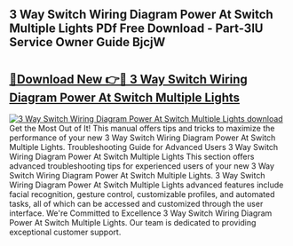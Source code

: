 ## 3 Way Switch Wiring Diagram Power At Switch Multiple Lights PDf Free Download - Part-3lU Service Owner Guide BjcjW

# <h2><a href="http://dfmweo6.blite.top/?on=3+Way+Switch+Wiring+Diagram+Power+At+Switch+Multiple+Lights">🔗Download New 👉🔴 3 Way Switch Wiring Diagram Power At Switch Multiple Lights</a></h2>

[![3 Way Switch Wiring Diagram Power At Switch Multiple Lights download](https://i.imgur.com/lujVjoI.png)](http://dfmweo6.blite.top/?on=3+Way+Switch+Wiring+Diagram+Power+At+Switch+Multiple+Lights)
Get the Most Out of It! This manual offers tips and tricks to maximize the performance of your new 3 Way Switch Wiring Diagram Power At Switch Multiple Lights. Troubleshooting Guide for Advanced Users 3 Way Switch Wiring Diagram Power At Switch Multiple Lights This section offers advanced troubleshooting tips for experienced users of your new 3 Way Switch Wiring Diagram Power At Switch Multiple Lights. 3 Way Switch Wiring Diagram Power At Switch Multiple Lights advanced features include facial recognition, gesture control, customizable profiles, and automated tasks, all of which can be accessed and customized through the user interface. We're Committed to Excellence 3 Way Switch Wiring Diagram Power At Switch Multiple Lights. Our team is dedicated to providing exceptional customer support.
